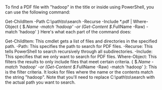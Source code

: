 To find a PDF file with "hadoop" in the title or inside using PowerShell, you can use the following command:


Get-ChildItem -Path C:\path\to\search -Recurse -Include *.pdf | Where-Object { $_.Name -match 'hadoop' -or (Get-Content $_.FullName -Raw) -match 'hadoop' }
Here's what each part of the command does:

Get-ChildItem: This cmdlet gets a list of files and directories in the specified path.
-Path: This specifies the path to search for PDF files.
-Recurse: This tells PowerShell to search recursively through all subdirectories.
-Include: This specifies that we only want to search for PDF files.
Where-Object: This filters the results to only include files that meet certain criteria.
{ $_.Name -match 'hadoop' -or (Get-Content $_.FullName -Raw) -match 'hadoop' }: This is the filter criteria. It looks for files where the name or the contents match the string "hadoop".
Note that you'll need to replace C:\path\to\search with the actual path you want to search.





